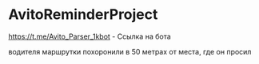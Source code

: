 # AvitoReminderProject
https://t.me/Avito_Parser_1kbot - Ссылка на бота

водителя маршрутки похоронили в 50 метрах от места, где он просил
